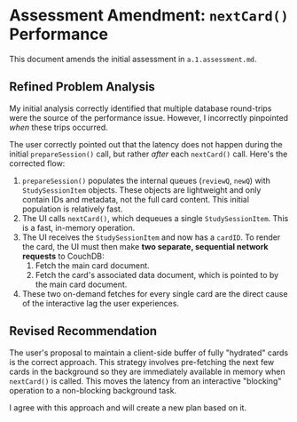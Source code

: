 # Assessment Amendment: `nextCard()` Performance

This document amends the initial assessment in `a.1.assessment.md`.

## Refined Problem Analysis

My initial analysis correctly identified that multiple database round-trips were the source of the performance issue. However, I incorrectly pinpointed *when* these trips occurred.

The user correctly pointed out that the latency does not happen during the initial `prepareSession()` call, but rather *after* each `nextCard()` call. Here's the corrected flow:

1.  `prepareSession()` populates the internal queues (`reviewQ`, `newQ`) with `StudySessionItem` objects. These objects are lightweight and only contain IDs and metadata, not the full card content. This initial population is relatively fast.
2.  The UI calls `nextCard()`, which dequeues a single `StudySessionItem`. This is a fast, in-memory operation.
3.  The UI receives the `StudySessionItem` and now has a `cardID`. To render the card, the UI must then make **two separate, sequential network requests** to CouchDB:
    1.  Fetch the main card document.
    2.  Fetch the card's associated data document, which is pointed to by the main card document.
4.  These two on-demand fetches for every single card are the direct cause of the interactive lag the user experiences.

## Revised Recommendation

The user's proposal to maintain a client-side buffer of fully "hydrated" cards is the correct approach. This strategy involves pre-fetching the next few cards in the background so they are immediately available in memory when `nextCard()` is called. This moves the latency from an interactive "blocking" operation to a non-blocking background task.

I agree with this approach and will create a new plan based on it.
